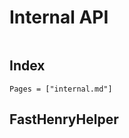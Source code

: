 # Internal API

```@meta
```

## Index

```@index
Pages = ["internal.md"]
```

## FastHenryHelper

```@docs
```
